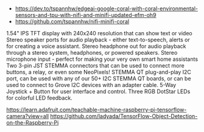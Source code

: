 #

#

* https://dev.to/tspannhw/edgeai-google-coral-with-coral-environmental-sensors-and-tpu-with-nifi-and-minifi-updated-efm-oh9
* https://github.com/tspannhw/nifi-minifi-coral


1.54" IPS TFT display with 240x240 resolution that can show text or video
Stereo speaker ports for audio playback - either text-to-speech, alerts or for creating a voice assistant.
Stereo headphone out for audio playback through a stereo system, headphones, or powered speakers.
Stereo microphone input - perfect for making your very own smart home assistants
Two 3-pin JST STEMMA connectors that can be used to connect more buttons, a relay, or even some NeoPixels!
STEMMA QT plug-and-play I2C port, can be used with any of our 50+ I2C STEMMA QT boards, or can be used to connect to Grove I2C devices with an adapter cable.
5-Way Joystick + Button for user interface and control.
Three RGB DotStar LEDs for colorful LED feedback.


https://learn.adafruit.com/teachable-machine-raspberry-pi-tensorflow-camera?view=all
https://github.com/ladyada/TensorFlow-Object-Detection-on-the-Raspberry-Pi
